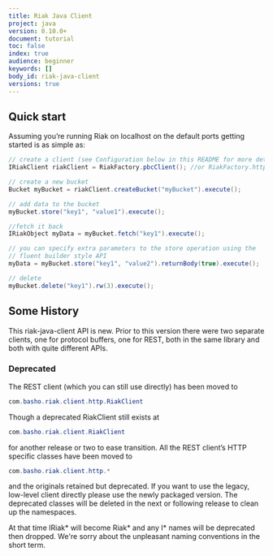 ```yaml
---
title: Riak Java Client
project: java
version: 0.10.0+
document: tutorial
toc: false
index: true
audience: beginner
keywords: []
body_id: riak-java-client
versions: true
---
```


## Quick start

Assuming you’re running Riak on localhost on the default ports getting started is as simple as:

```java
// create a client (see Configuration below in this README for more details)
IRiakClient riakClient = RiakFactory.pbcClient(); //or RiakFactory.httpClient();

// create a new bucket
Bucket myBucket = riakClient.createBucket("myBucket").execute();

// add data to the bucket
myBucket.store("key1", "value1").execute();

//fetch it back
IRiakObject myData = myBucket.fetch("key1").execute();

// you can specify extra parameters to the store operation using the
// fluent builder style API
myData = myBucket.store("key1", "value2").returnBody(true).execute();

// delete
myBucket.delete("key1").rw(3).execute();
```

## Some History

This riak-java-client API is new. Prior to this version there were two separate clients, one for protocol buffers, one for REST, both in the same library and both with quite different APIs.

### Deprecated

The REST client (which you can still use directly) has been moved to

```java
com.basho.riak.client.http.RiakClient
```

Though a deprecated RiakClient still exists at

```java
com.basho.riak.client.RiakClient
```

for another release or two to ease transition. All the REST client’s HTTP specific classes have been moved to

```java
com.basho.riak.client.http.*
```

and the originals retained but deprecated. If you want to use the legacy, low-level client directly please use the newly packaged version. The deprecated classes will be deleted in the next or following release to clean up the namespaces.

At that time IRiak\* will become Riak\* and any I\* names will be deprecated then dropped. We're sorry about the unpleasant naming conventions in the short term.
